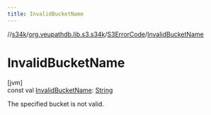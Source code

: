 ```yaml
---
title: InvalidBucketName
---
```

//[s34k](../../../index.html)/[org.veupathdb.lib.s3.s34k](../index.html)/[S3ErrorCode](index.html)/[InvalidBucketName](-invalid-bucket-name.html)



# InvalidBucketName



[jvm]\
const val [InvalidBucketName](-invalid-bucket-name.html): [String](https://kotlinlang.org/api/latest/jvm/stdlib/kotlin/-string/index.html)



The specified bucket is not valid.




